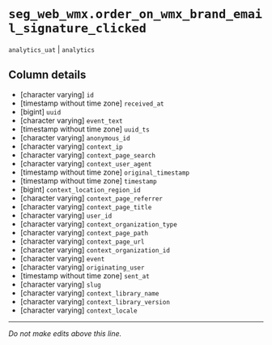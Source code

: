 # `seg_web_wmx.order_on_wmx_brand_email_signature_clicked`
`analytics_uat` | `analytics`

## Column details
* [character varying] `id`
* [timestamp without time zone] `received_at`
* [bigint]    `uuid`
* [character varying] `event_text`
* [timestamp without time zone] `uuid_ts`
* [character varying] `anonymous_id`
* [character varying] `context_ip`
* [character varying] `context_page_search`
* [character varying] `context_user_agent`
* [timestamp without time zone] `original_timestamp`
* [timestamp without time zone] `timestamp`
* [bigint]    `context_location_region_id`
* [character varying] `context_page_referrer`
* [character varying] `context_page_title`
* [character varying] `user_id`
* [character varying] `context_organization_type`
* [character varying] `context_page_path`
* [character varying] `context_page_url`
* [character varying] `context_organization_id`
* [character varying] `event`
* [character varying] `originating_user`
* [timestamp without time zone] `sent_at`
* [character varying] `slug`
* [character varying] `context_library_name`
* [character varying] `context_library_version`
* [character varying] `context_locale`

-------------------------------------------------------------------------------
*Do not make edits above this line.*
